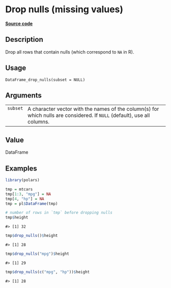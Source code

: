 

# Drop nulls (missing values)

[**Source code**](https://github.com/pola-rs/r-polars/tree/c47431ca69622f79ed7a3f1d7bfee6075ffabfee/R/dataframe__frame.R#L490)

## Description

Drop all rows that contain nulls (which correspond to <code>NA</code> in
R).

## Usage

<pre><code class='language-R'>DataFrame_drop_nulls(subset = NULL)
</code></pre>

## Arguments

<table>
<tr>
<td style="white-space: nowrap; font-family: monospace; vertical-align: top">
<code id="DataFrame_drop_nulls_:_subset">subset</code>
</td>
<td>
A character vector with the names of the column(s) for which nulls are
considered. If <code>NULL</code> (default), use all columns.
</td>
</tr>
</table>

## Value

DataFrame

## Examples

``` r
library(polars)

tmp = mtcars
tmp[1:3, "mpg"] = NA
tmp[4, "hp"] = NA
tmp = pl$DataFrame(tmp)

# number of rows in `tmp` before dropping nulls
tmp$height
```

    #> [1] 32

``` r
tmp$drop_nulls()$height
```

    #> [1] 28

``` r
tmp$drop_nulls("mpg")$height
```

    #> [1] 29

``` r
tmp$drop_nulls(c("mpg", "hp"))$height
```

    #> [1] 28
